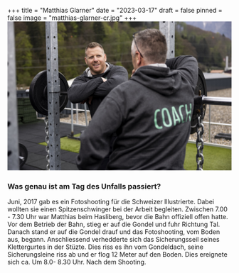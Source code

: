 +++
title = "Matthias Glarner"
date = "2023-03-17"
draft = false
pinned = false
image = "matthias-glarner-cr.jpg"
+++
![](download-1-.jpg)

### Was genau ist am Tag des Unfalls passiert?

Juni, 2017 gab es ein Fotoshooting für die Schweizer Illustrierte. Dabei wollten sie einen Spitzenschwinger bei der Arbeit begleiten. Zwischen 7.00 - 7.30 Uhr war Matthias beim Hasliberg, bevor die Bahn offiziell offen hatte. Vor dem Betrieb der Bahn, stieg er auf die Gondel und fuhr Richtung Tal. Danach stand er auf die Gondel drauf und das Fotoshooting, vom Boden aus, begann. Anschliessend verhedderte sich das Sicherungsseil seines Klettergurtes in der Stüzte. Dies riss es ihn vom Gondeldach, seine Sicherungsleine riss ab und er flog 12 Meter auf den Boden. Dies ereignete sich ca. Um 8.0- 8.30 Uhr. Nach dem Shooting.